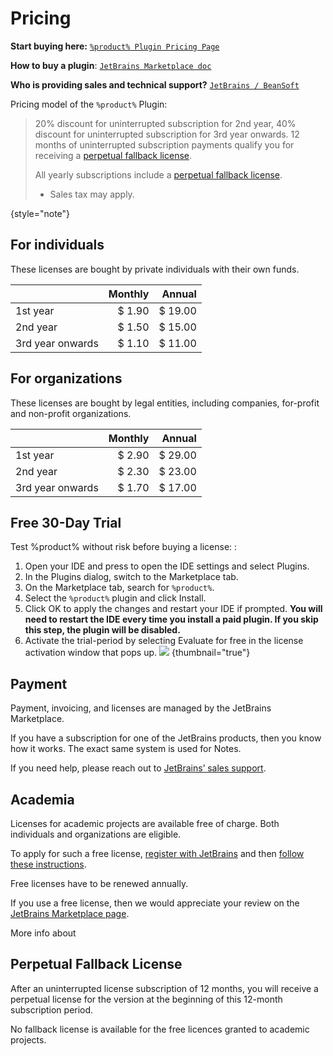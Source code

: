 # Pricing
<tldr>

**Start buying here:** [`%product% Plugin Pricing Page`](%plugin_page%/pricing)

**How to buy a plugin**: [`JetBrains Marketplace doc`](https://plugins.jetbrains.com/docs/marketplace/how-to-buy-a-plugin.html)

**Who is providing sales and technical support?** [`JetBrains / BeanSoft`](https://plugins.jetbrains.com/docs/marketplace/sales-and-technical-support.html)
</tldr>

Pricing model of the `%product%` Plugin:

> 20% discount for uninterrupted subscription for 2nd year, 40% discount for uninterrupted subscription for 3rd year onwards.
> 12 months of uninterrupted subscription payments qualify you for receiving a [perpetual fallback license](https://sales.jetbrains.com/hc/en-gb/articles/207240845-What-is-perpetual-fallback-license-).
>
> All yearly subscriptions include a [perpetual fallback license](https://sales.jetbrains.com/hc/en-gb/articles/207240845-What-is-perpetual-fallback-license-).
> * Sales tax may apply.

{style="note"}

## For individuals

These licenses are bought by private individuals with their own funds.

|                  | Monthly |  Annual |
|------------------|--------:|--------:|
| 1st year         |  $ 1.90 | $ 19.00 |
| 2nd year         |  $ 1.50 | $ 15.00 |
| 3rd year onwards |  $ 1.10 | $ 11.00 |

## For organizations

These licenses are bought by legal entities, including companies, for-profit and non-profit organizations.

|                  | Monthly |  Annual |
|------------------|--------:|--------:|
| 1st year         |  $ 2.90 | $ 29.00 |
| 2nd year         |  $ 2.30 | $ 23.00 |
| 3rd year onwards |  $ 1.70 | $ 17.00 |


## Free 30-Day Trial

Test %product% without risk before buying a license:
: 
1. Open your IDE and press <shortcut key="ShowSettings" /> to open the IDE settings and select <ui-path>Plugins</ui-path>.
2. In the <ui-path>Plugins</ui-path> dialog, switch to the <control>Marketplace</control> tab.
3. On the <control>Marketplace</control> tab, search for `%product%`.
4. Select the `%product%` plugin and click <control>Install</control>.
5. Click <control>OK</control> to apply the changes and restart your IDE if prompted.
    <b> You will need to restart the IDE every time you install a paid plugin. If you skip this step, the plugin will be disabled.</b>
6.  Activate the trial-period by selecting <control>Evaluate for free</control> in the license activation window that pops up.
    ![](start_trial.png) {thumbnail="true"}

## Payment

Payment, invoicing, and licenses are managed by the JetBrains Marketplace.

If you have a subscription for one of the JetBrains products, then you know how it works. The exact same system is used for
Notes.

If you need help, please reach out to [JetBrains’ sales support](https://www.jetbrains.com/support/sales/#email-sales).

## Academia

Licenses for academic projects are available free of charge. Both individuals and organizations are
eligible.

To apply for such a free license, [register with JetBrains](https://www.jetbrains.com/community/education/) and
then [follow these instructions](https://plugins.jetbrains.com/docs/marketplace/community-programs.html).

Free licenses have to be renewed annually.

If you use a free license, then we would appreciate your review on
the [JetBrains Marketplace page](https://plugins.jetbrains.com/plugin/17501-notes/reviews).

More info about [](Special-Community-Offers.md)

## Perpetual Fallback License

After an uninterrupted license subscription of 12 months, you will receive a perpetual license for the version at the
beginning of this 12-month subscription period.

No fallback license is available for the free licences granted to academic projects.
